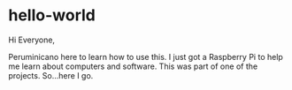 # hello-world

Hi Everyone,

Peruminicano here to learn how to use this.
I just got a Raspberry Pi to help me learn about computers and software.
This was part of one of the projects.
So...here I go.
